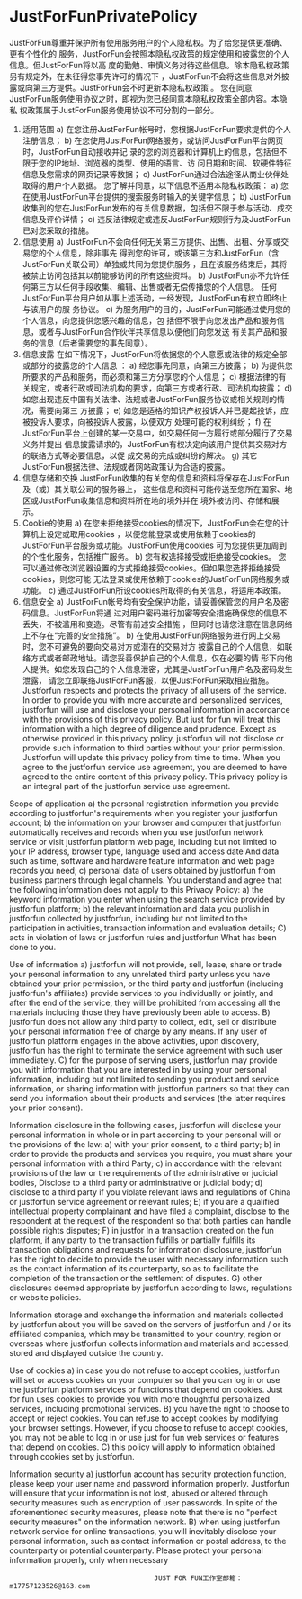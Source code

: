 # JustForFunPrivatePolicy
JustForFun尊重并保护所有使用服务用户的个人隐私权。为了给您提供更准确、更有个性化的 服务，JustForFun会按照本隐私权政策的规定使用和披露您的个人信息。但JustForFun将以高 度的勤勉、审慎义务对待这些信息。除本隐私权政策另有规定外，在未征得您事先许可的情况下 ，JustForFun不会将这些信息对外披露或向第三方提供。JustForFun会不时更新本隐私权政策 。 您在同意JustForFun服务使用协议之时，即视为您已经同意本隐私权政策全部内容。本隐私 权政策属于JustForFun服务使用协议不可分割的一部分。
 
1. 适用范围
a) 在您注册JustForFun帐号时，您根据JustForFun要求提供的个人注册信息；
b) 在您使用JustForFun网络服务，或访问JustForFun平台网页时，JustForFun自动接收并记 录的您的浏览器和计算机上的信息，包括但不限于您的IP地址、浏览器的类型、使用的语言、访 问日期和时间、软硬件特征信息及您需求的网页记录等数据；
c) JustForFun通过合法途径从商业伙伴处取得的用户个人数据。
您了解并同意，以下信息不适用本隐私权政策：
 a) 您在使用JustForFun平台提供的搜索服务时输入的关键字信息；
b) JustForFun收集到的您在JustForFun发布的有关信息数据，包括但不限于参与活动、成交 信息及评价详情；
 c) 违反法律规定或违反JustForFun规则行为及JustForFun已对您采取的措施。
2. 信息使用
 a) JustForFun不会向任何无关第三方提供、出售、出租、分享或交易您的个人信息，除非事先 得到您的许可，或该第三方和JustForFun（含JustForFun关联公司）单独或共同为您提供服务 ，且在该服务结束后，其将被禁止访问包括其以前能够访问的所有这些资料。
b) JustForFun亦不允许任何第三方以任何手段收集、编辑、出售或者无偿传播您的个人信息。 任何JustForFun平台用户如从事上述活动，一经发现，JustForFun有权立即终止与该用户的服 务协议。
c) 为服务用户的目的，JustForFun可能通过使用您的个人信息，向您提供您感兴趣的信息，包 括但不限于向您发出产品和服务信息，或者与JustForFun合作伙伴共享信息以便他们向您发送 有关其产品和服务的信息（后者需要您的事先同意）。
3. 信息披露 在如下情况下，JustForFun将依据您的个人意愿或法律的规定全部或部分的披露您的个人信息 ：
a) 经您事先同意，向第三方披露；
 b) 为提供您所要求的产品和服务，而必须和第三方分享您的个人信息；
c) 根据法律的有关规定，或者行政或司法机构的要求，向第三方或者行政、司法机构披露；
d) 如您出现违反中国有关法律、法规或者JustForFun服务协议或相关规则的情况，需要向第三 方披露；
 e) 如您是适格的知识产权投诉人并已提起投诉，应被投诉人要求，向被投诉人披露，以便双方 处理可能的权利纠纷；
f) 在JustForFun平台上创建的某一交易中，如交易任何一方履行或部分履行了交易义务并提出 信息披露请求的，JustForFun有权决定向该用户提供其交易对方的联络方式等必要信息，以促 成交易的完成或纠纷的解决。
g) 其它JustForFun根据法律、法规或者网站政策认为合适的披露。
4. 信息存储和交换 JustForFun收集的有关您的信息和资料将保存在JustForFun及（或）其关联公司的服务器上， 这些信息和资料可能传送至您所在国家、地区或JustForFun收集信息和资料所在地的境外并在 境外被访问、存储和展示。
5. Cookie的使用
a) 在您未拒绝接受cookies的情况下，JustForFun会在您的计算机上设定或取用cookies ，以便您能登录或使用依赖于cookies的JustForFun平台服务或功能。JustForFun使用cookies 可为您提供更加周到的个性化服务，包括推广服务。
b) 您有权选择接受或拒绝接受cookies。 您可以通过修改浏览器设置的方式拒绝接受cookies。但如果您选择拒绝接受cookies，则您可能 无法登录或使用依赖于cookies的JustForFun网络服务或功能。
c) 通过JustForFun所设cookies所取得的有关信息，将适用本政策。
6. 信息安全
a) JustForFun帐号均有安全保护功能，请妥善保管您的用户名及密码信息。JustForFun将通 过对用户密码进行加密等安全措施确保您的信息不丢失，不被滥用和变造。尽管有前述安全措施 ，但同时也请您注意在信息网络上不存在“完善的安全措施”。
b) 在使用JustForFun网络服务进行网上交易时，您不可避免的要向交易对方或潜在的交易对方 披露自己的个人信息，如联络方式或者邮政地址。请您妥善保护自己的个人信息，仅在必要的情 形下向他人提供。如您发现自己的个人信息泄密，尤其是JustForFun用户名及密码发生泄露， 请您立即联络JustForFun客服，以便JustForFun采取相应措施。
Justforfun respects and protects the privacy of all users of the service. In order to provide you with more accurate and personalized services, justforfun will use and disclose your personal information in accordance with the provisions of this privacy policy. But just for fun will treat this information with a high degree of diligence and prudence. Except as otherwise provided in this privacy policy, justforfun will not disclose or provide such information to third parties without your prior permission. Justforfun will update this privacy policy from time to time. When you agree to the justforfun service use agreement, you are deemed to have agreed to the entire content of this privacy policy. This privacy policy is an integral part of the justforfun service use agreement.

Scope of application a) the personal registration information you provide according to justforfun's requirements when you register your justforfun account; b) the information on your browser and computer that justforfun automatically receives and records when you use justforfun network service or visit justforfun platform web page, including but not limited to your IP address, browser type, language used and access date And data such as time, software and hardware feature information and web page records you need; c) personal data of users obtained by justforfun from business partners through legal channels. You understand and agree that the following information does not apply to this Privacy Policy: a) the keyword information you enter when using the search service provided by justforfun platform; b) the relevant information and data you publish in justforfun collected by justforfun, including but not limited to the participation in activities, transaction information and evaluation details; C) acts in violation of laws or justforfun rules and justforfun What has been done to you.

Use of information a) justforfun will not provide, sell, lease, share or trade your personal information to any unrelated third party unless you have obtained your prior permission, or the third party and justforfun (including justforfun's affiliates) provide services to you individually or jointly, and after the end of the service, they will be prohibited from accessing all the materials including those they have previously been able to access. B) justforfun does not allow any third party to collect, edit, sell or distribute your personal information free of charge by any means. If any user of justforfun platform engages in the above activities, upon discovery, justforfun has the right to terminate the service agreement with such user immediately. C) for the purpose of serving users, justforfun may provide you with information that you are interested in by using your personal information, including but not limited to sending you product and service information, or sharing information with justforfun partners so that they can send you information about their products and services (the latter requires your prior consent).

Information disclosure in the following cases, justforfun will disclose your personal information in whole or in part according to your personal will or the provisions of the law: a) with your prior consent, to a third party; b) in order to provide the products and services you require, you must share your personal information with a third Party; c) in accordance with the relevant provisions of the law or the requirements of the administrative or judicial bodies, Disclose to a third party or administrative or judicial body; d) disclose to a third party if you violate relevant laws and regulations of China or justforfun service agreement or relevant rules; E) if you are a qualified intellectual property complainant and have filed a complaint, disclose to the respondent at the request of the respondent so that both parties can handle possible rights disputes; F) in justfor In a transaction created on the fun platform, if any party to the transaction fulfills or partially fulfills its transaction obligations and requests for information disclosure, justforfun has the right to decide to provide the user with necessary information such as the contact information of its counterparty, so as to facilitate the completion of the transaction or the settlement of disputes. G) other disclosures deemed appropriate by justforfun according to laws, regulations or website policies.

Information storage and exchange the information and materials collected by justforfun about you will be saved on the servers of justforfun and / or its affiliated companies, which may be transmitted to your country, region or overseas where justforfun collects information and materials and accessed, stored and displayed outside the country.

Use of cookies a) in case you do not refuse to accept cookies, justforfun will set or access cookies on your computer so that you can log in or use the justforfun platform services or functions that depend on cookies. Just for fun uses cookies to provide you with more thoughtful personalized services, including promotional services. B) you have the right to choose to accept or reject cookies. You can refuse to accept cookies by modifying your browser settings. However, if you choose to refuse to accept cookies, you may not be able to log in or use just for fun web services or features that depend on cookies. C) this policy will apply to information obtained through cookies set by justforfun.

Information security a) justforfun account has security protection function, please keep your user name and password information properly. Justforfun will ensure that your information is not lost, abused or altered through security measures such as encryption of user passwords. In spite of the aforementioned security measures, please note that there is no "perfect security measures" on the information network. B) when using justforfun network service for online transactions, you will inevitably disclose your personal information, such as contact information or postal address, to the counterparty or potential counterparty. Please protect your personal information properly, only when necessary
                                        
                                        JUST FOR FUN工作室邮箱：m17757123526@163.com
